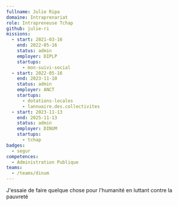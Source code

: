 ```yaml
---
fullname: Julie Ripa
domaine: Intraprenariat
role: Intrapreneuse Tchap
github: julie-ri
missions:
  - start: 2021-03-16
    end: 2022-05-16
    status: admin
    employer: DIPLP
    startups:
      - mon-suivi-social
  - start: 2022-05-16
    end: 2023-11-10
    status: admin
    employer: ANCT
    startups:
      - dotations-locales
      - lannuaire.des.collectivites
  - start: 2023-11-13
    end: 2025-11-13
    status: admin
    employer: DINUM
    startups:
      - tchap
badges:
  - segur
competences:
  - Administration Publique
teams:
  - /teams/dinum
---
```

J'essaie de faire quelque chose pour l'humanité en luttant contre la pauvreté